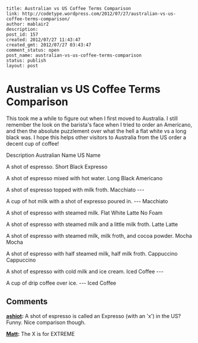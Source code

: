 ```
title: Australian vs US Coffee Terms Comparison
link: http://codetype.wordpress.com/2012/07/27/australian-vs-us-coffee-terms-comparison/
author: mablair2
description: 
post_id: 157
created: 2012/07/27 11:43:47
created_gmt: 2012/07/27 03:43:47
comment_status: open
post_name: australian-vs-us-coffee-terms-comparison
status: publish
layout: post
```

# Australian vs US Coffee Terms Comparison

This took me a while to figure out when I first moved to Australia. I still remember the look on the barista's face when I tried to order an Americano, and then the absolute puzzlement over what the hell a flat white vs a long black was. I hope this helps other visitors to Australia from the US order a decent cup of coffee! 

Description Australian Name US Name

A shot of espresso.
Short Black
Expresso

A shot of espresso mixed with hot water.
Long Black
Americano

A shot of espresso topped with milk froth.
Macchiato
\---

A cup of hot milk with a shot of expresso poured in.
\---
Macchiato

A shot of espresso with steamed milk.
Flat White
Latte No Foam

A shot of espresso with steamed milk and a little milk froth.
Latte
Latte

A shot of espresso with steamed milk, milk froth, and cocoa powder.
Mocha
Mocha

A shot of espresso with half steamed milk, half milk froth.
Cappuccino
Cappuccino

A shot of espresso with cold milk and ice cream.
Iced Coffee
\---

A cup of drip coffee over ice.
\---
Iced Coffee

## Comments

**[ashiot](#12 "2012-07-27 16:28:16"):** A shot of espresso is called an Expresso (with an 'x') in the US? Funny. Nice comparison though.

**[Matt](#13 "2012-07-27 16:50:07"):** The X is for EXTREME

